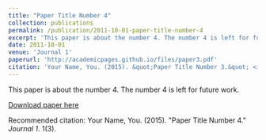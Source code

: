 ```yaml
---
title: "Paper Title Number 4"
collection: publications
permalink: /publication/2011-10-01-paper-title-number-4
excerpt: 'This paper is about the number 4. The number 4 is left for future work.'
date: 2011-10-01
venue: 'Journal 1'
paperurl: 'http://academicpages.github.io/files/paper3.pdf'
citation: 'Your Name, You. (2015). &quot;Paper Title Number 3.&quot; <i>Journal 1</i>. 1(3).'
---
```

This paper is about the number 4. The number 4 is left for future work.

[Download paper here](http://academicpages.github.io/files/paper3.pdf)

Recommended citation: Your Name, You. (2015). "Paper Title Number 4." <i>Journal 1</i>. 1(3).